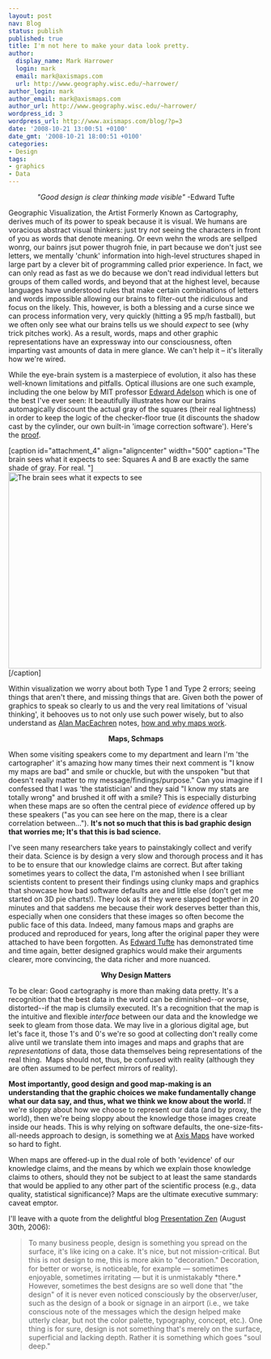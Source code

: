 ```yaml
---
layout: post
nav: Blog
status: publish
published: true
title: I'm not here to make your data look pretty.
author:
  display_name: Mark Harrower
  login: mark
  email: mark@axismaps.com
  url: http://www.geography.wisc.edu/~harrower/
author_login: mark
author_email: mark@axismaps.com
author_url: http://www.geography.wisc.edu/~harrower/
wordpress_id: 3
wordpress_url: http://www.axismaps.com/blog/?p=3
date: '2008-10-21 13:00:51 +0100'
date_gmt: '2008-10-21 18:00:51 +0100'
categories:
- Design
tags:
- graphics
- Data
---
```

<p style="text-align: center;"><em>"Good design is clear thinking made visible"</em> -Edward Tufte</p>
<p>Geographic Visualization, the Artist Formerly Known as Cartography, derives much of its power to speak because it is visual. We humans are voracious abstract visual thinkers: just try <em>not </em>seeing the characters in front of you as words that denote meaning. Or eevn wehn the wrods are sellped wonrg, our bainrs jsut power thugroh fnie, in part because we don't just see letters, we mentally 'chunk' information into high-level structures shaped in large part by a clever bit of programming called prior experience. In fact, we can only read as fast as we do because we don't read individual letters but groups of them called words, and beyond that at the highest level, because languages have understood rules that make certain combinations of letters and words impossible allowing our brains to filter-out the ridiculous and focus on the likely. This, however, is both a blessing and a curse since we can process information very, very quickly (hitting a 95 mp/h fastball), but we often only see what our brains tells us we should <em>expect</em> to see (why trick pitches work). As a result, words, maps and other graphic representations have an expressway into our consciousness, often imparting vast amounts of data in mere glance. We can't help it – it's literally how we're wired.</p>
<p>While the eye-brain system is a masterpiece of evolution, it also has these well-known limitations and pitfalls. Optical illusions are one such example, including the one below by MIT professor <a href="http://web.mit.edu/persci/people/adelson/index.html" target="_blank">Edward Adelson</a> which is one of the best I've ever seen: It beautifully illustrates how our brains automagically discount the actual gray of the squares (their real lightness) in order to keep the logic of the checker-floor true (it discounts the shadow cast by the cylinder, our own built-in 'image correction software'). Here's the <a href="http://web.mit.edu/persci/people/adelson/checkershadow_illusion.html" target="_blank">proof</a>.</p>
<p>[caption id="attachment_4" align="aligncenter" width="500" caption="The brain sees what it expects to see: Squares A and B are exactly the same shade of gray. For real. "]<a href="http://www.axismaps.com/blog/wp-content/uploads/2008/08/checkershadow_illusion4med.jpg"><img class="size-full wp-image-4" title="checkershadow_illusion4med" src="http://www.axismaps.com/blog/wp-content/uploads/2008/08/checkershadow_illusion4med.jpg" alt="The brain sees what it expects to see" width="500" height="388" /></a>[/caption]</p>
<p>Within visualization we worry about both Type 1 and Type 2 errors; seeing things that aren't there, and missing things that are. Given both the power of graphics to speak so clearly to us and the very real limitations of 'visual thinking', it behooves us to not only use such power wisely, but to also understand as <a href="http://www.geovista.psu.edu/members/maceachren/" target="_blank">Alan MacEachren</a> notes, <a href="http://www.amazon.com/How-Maps-Work-Representation-Visualization/dp/0898625890" target="_blank">how and why maps work</a>.</p>
<p style="text-align: center;"><strong>Maps, Schmaps</strong></p>
<p>When some visiting speakers come to my department and learn I'm 'the cartographer' it's amazing how many times their next comment is "I know my maps are bad" and smile or chuckle, but with the unspoken "but that doesn't really matter to my message/findings/purpose." Can you imagine if I confessed that I was 'the statistician' and they said "I know my stats are totally wrong" and brushed it off with a smile? This is especially disturbing when these maps are so often the central piece of <em>evidence</em> offered up by these speakers ("as you can see here on the map, there is a clear correlation between..."). <strong>It's not so much that this is bad graphic design that worries me; It's that this is bad science.</strong></p>
<p>I've seen many researchers take years to painstakingly collect and verify their data. Science is by design a very slow and thorough process and it has to be to ensure that our knowledge claims are correct. But after taking sometimes years to collect the data, I'm astonished when I see brilliant scientists content to present their findings using clunky maps and graphics that showcase how bad software defaults are and little else (don't get me started on 3D pie charts!). They look as if they were slapped together in 20 minutes and that saddens me because their work deserves better than this, especially when one considers that these images so often become the public face of this data. Indeed, many famous maps and graphs are produced and reproduced for years, long after the original paper they were attached to have been forgotten. As <a href="http://www.edwardtufte.com/tufte/" target="_blank">Edward Tufte</a> has demonstrated time and time again, better designed graphics would make their arguments clearer, more convincing, the data richer and more nuanced.</p>
<p style="text-align: center;"><strong>Why Design Matters</strong></p>
<p>To be clear: Good cartography is more than making data pretty. It's a recognition that the best data in the world can be diminished--or worse, distorted--if the map is clumsily executed. It's a recognition that the map is the intuitive and flexible <em>interface</em> between our data and the knowledge we seek to gleam from those data. We may live in a glorious digital age, but let's face it, those 1's and 0's we're so good at collecting don't really come alive until we translate them into images and maps and graphs that are <em>representations</em> of data, those data themselves being representations of the real thing.  Maps should not, thus, be confused with reality (although they are often assumed to be perfect mirrors of reality).</p>
<p><strong>Most importantly, good design and good map-making is an understanding that the graphic choices we make fundamentally change what our data say, and thus, what we think we know about the world. </strong> If we're sloppy about how we choose to represent our data (and by proxy, the world), then we're being sloppy about the knowledge those images create inside our heads. This is why relying on software defaults, the one-size-fits-all-needs approach to design, is something we at <a href="http://www.axismaps.com" target="_blank">Axis Maps</a> have worked so hard to fight.</p>
<p>When maps are offered-up in the dual role of both 'evidence' of our knowledge claims, and the means by which we explain those knowledge claims to others, should they not be subject to at least the same standards that would be applied to any other part of the scientific process (e.g., data quality, statistical significance)? Maps are the ultimate executive summary: caveat emptor.</p>
<p>I'll leave with a quote from the delightful blog <a href="http://www.presentationzen.com/" target="_blank">Presentation Zen</a> (August 30th, 2006):</p>
<blockquote><p>To many business people, design is something you spread on the surface, it's like icing on a cake. It's nice, but not mission-critical. But this is not design to me, this is more akin to "decoration." Decoration, for better or worse, is noticeable, for example — sometimes enjoyable, sometimes irritating — but it is unmistakably *there.* However, sometimes the best designs are so well done that "the design" of it is never even noticed consciously by the observer/user, such as the design of a book or signage in an airport (i.e., we take conscious note of the messages which the design helped make utterly clear, but not the color palette, typography, concept, etc.). One thing is for sure, design is not something that's merely on the surface, superficial and lacking depth. Rather it is something which goes "soul deep."</p></blockquote>

